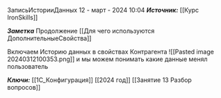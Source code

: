 
ЗаписьИсторииДанных
 12 - март - 2024  10:04 
***Источник:***  [[Курс IronSkills]] 

***Заметка*** 
Продолжение
[[Для чего используются ДополнительныеСвойства]]

Включаем Историю данных в свойствах Контрагента
![[Pasted image 20240312100353.png]]
и мы можем понимать какие данные менял пользователь


***Ключи:*** [[1С_Конфигурация]] [[2024 год]]  [[Занятие 13 Разбор вопросов]]